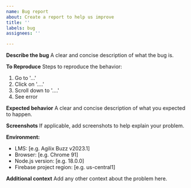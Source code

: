 ```yaml
---
name: Bug report
about: Create a report to help us improve
title: ''
labels: bug
assignees: ''

---
```


**Describe the bug**
A clear and concise description of what the bug is.

**To Reproduce**
Steps to reproduce the behavior:
1. Go to '...'
2. Click on '....'
3. Scroll down to '....'
4. See error

**Expected behavior**
A clear and concise description of what you expected to happen.

**Screenshots**
If applicable, add screenshots to help explain your problem.

**Environment:**
 - LMS: [e.g. Agilix Buzz v2023.1]
 - Browser: [e.g. Chrome 91]
 - Node.js version: [e.g. 18.0.0]
 - Firebase project region: [e.g. us-central1]

**Additional context**
Add any other context about the problem here.